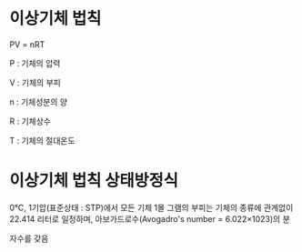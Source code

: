 
# 이상기체 법칙

PV = nRT

P : 기체의 압력

V : 기체의 부피

n : 기체성분의 양

R  : 기체상수

T : 기체의 절대온도

# 이상기체 법칙 상태방정식

0℃, 1기압(표준상태 : STP)에서 모든 기체 1몰 그램의 부피는 기체의 종류에 관계없이 22.414 리터로 일정하며, 아보가드로수(Avogadro's number = 6.022×1023)의 분

자수를 갖음 



